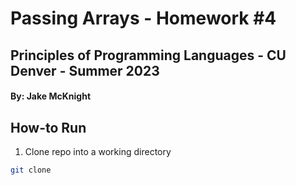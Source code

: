 # Passing Arrays - Homework #4

## Principles of Programming Languages - CU Denver - Summer 2023

#### By: Jake McKnight

## How-to Run

1. Clone repo into a working directory

```bash
git clone 
```